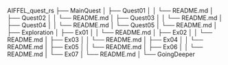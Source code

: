 AIFFEL_quest_rs
├── MainQuest
│   ├── Quest01
│   │      └── README.md
│   ├── Quest02
│   │      └── README.md
│   ├── Quest03
│   │      └── README.md
│   ├── Quest04
│   │      └── README.md
│   └── Quest05
│          └── README.md
│
├── Exploration
│   ├── Ex01
│   │      └── README.md
│   ├── Ex02
│   │      └── README.md
│   ├── Ex03
│   │      └── README.md
│   ├── Ex04
│   │      └── README.md
│   ├── Ex05
│   │      └── README.md
│   ├── Ex06
│   │      └── README.md
│   └── Ex07
│          └── README.md
│
└── GoingDeeper
